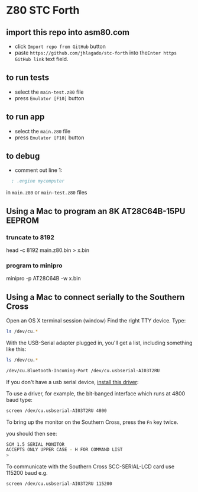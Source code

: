 # Z80 STC Forth

## import this repo into asm80.com

- click `Import repo from GitHub` button
- paste `https://github.com/jhlagado/stc-forth` into the`Enter https GitHub link` text field.

## to run tests

- select the `main-test.z80` file
- press `Emulator [F10]` button

## to run app

- select the `main.z80` file
- press `Emulator [F10]` button

## to debug

- comment out line 1:

```asm
  ; .engine mycomputer
```

in `main.z80` or `main-test.z80` files

## Using a Mac to program an 8K AT28C64B-15PU EEPROM

### truncate to 8192

head -c 8192 main.z80.bin > x.bin

### program to minipro

minipro -p AT28C64B -w x.bin

## Using a Mac to connect serially to the Southern Cross

Open an OS X terminal session (window)
Find the right TTY device. Type:

```bash
ls /dev/cu.*
```

With the USB-Serial adapter plugged in, you'll get a list, including something like this:

```bash
ls /dev/cu.*
```

```bash
/dev/cu.Bluetooth-Incoming-Port	/dev/cu.usbserial-AI03T2RU
```

If you don't have a usb serial device, [install this driver](https://pbxbook.com/other/sw/PL2303_MacOSX_1_6_0.zip):

To use a driver, for example, the bit-banged interface which runs at 4800 baud type:

```bash
screen /dev/cu.usbserial-AI03T2RU 4800
```

To bring up the monitor on the Southern Cross, press the `Fn` key twice.

you should then see:

```bash
SCM 1.5 SERIAL MONITOR
ACCEPTS ONLY UPPER CASE - H FOR COMMAND LIST
>
```

To communicate with the Southern Cross SCC-SERIAL-LCD card use 115200 baud e.g.

```bash
screen /dev/cu.usbserial-AI03T2RU 115200
```
